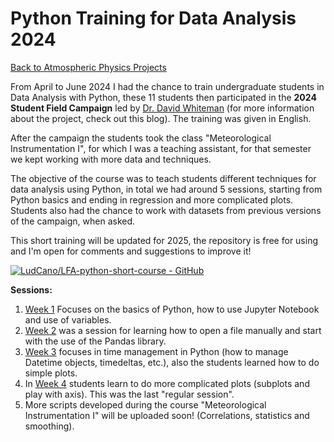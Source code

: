 # Python Training for Data Analysis 2024

[Back to Atmospheric Physics Projects](../atmosindex)

From April to June 2024 I had the chance to train undergraduate students in Data Analysis with Python, these 11 students then participated in the **2024 Student Field Campaign** led by [Dr. David Whiteman](https://profiles.howard.edu/david-whiteman) (for more information about the project, check out this blog). The training was given in English.

After the campaign the students took the class "Meteorological Instrumentation I", for which I was a teaching assistant, for that semester we kept working with more data and techniques.

The objective of the course was to teach students different techniques for data analysis using Python, in total we had around 5 sessions, starting from Python basics and ending in regression and more complicated plots. Students also had the chance to work with datasets from previous versions of the campaign, when asked.

This short training will be updated for 2025, the repository is free for using and I'm open for comments and suggestions to improve it!

[![LudCano/LFA-python-short-course - GitHub](https://gh-card.dev/repos/LudCano/LFA-python-short-course.svg)](https://github.com/LudCano/LFA-python-short-course)

**Sessions:**

 1. [Week 1](https://github.com/LudCano/LFA-python-short-course/blob/main/Week1.ipynb) Focuses on the basics of Python, how to use Jupyter Notebook and use of variables.
 2. [Week 2](https://github.com/LudCano/LFA-python-short-course/blob/main/Week2.ipynb) was a session for learning how to open a file manually and start with the use of the Pandas library.
 3. [Week 3](https://github.com/LudCano/LFA-python-short-course/blob/main/Week3.ipynb) focuses in time management in Python (how to manage Datetime objects, timedeltas, etc.), also the students learned how to do simple plots.
 4. In [Week 4](https://github.com/LudCano/LFA-python-short-course/blob/main/Week4.ipynb) students learn to do more complicated plots (subplots and play with axis). This was the last "regular session".
 5. More scripts developed during the course "Meteorological Instrumentation I" will be uploaded soon! (Correlations, statistics and smoothing).
